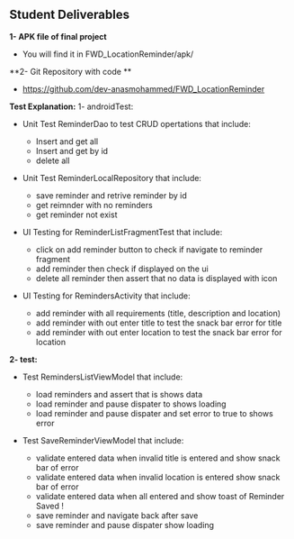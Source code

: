 ## Student Deliverables

**1- APK file of final project** 
   - You will find it in FWD_LocationReminder/apk/

**2- Git Repository with code **
   - https://github.com/dev-anasmohammed/FWD_LocationReminder
   
   
**Test Explanation:**
1- androidTest:
   - Unit Test ReminderDao to test CRUD opertations that include: 
     - Insert and get all  
     - Insert and get by id 
     - delete all 
     
   - Unit Test ReminderLocalRepository that include: 
     - save reminder and retrive reminder by id 
     - get reimnder with no reminders 
     - get reminder not exist 
     
   - UI Testing for ReminderListFragmentTest that include: 
     - click on add reminder button to check if navigate to reminder fragment 
     - add reminder then check if displayed on the ui 
     - delete all reminder then assert that no data is displayed with icon 
     
   - UI Testing for RemindersActivity that include: 
     - add reminder with all requirements (title, description and location) 
     - add reminder with out enter title to test the snack bar error for title  
     - add reminder with out enter location to test the snack bar error for location 
     
**2- test:**
   - Test RemindersListViewModel that include: 
     - load reminders and assert that is shows data 
     - load reminder and pause dispater to shows loading 
     - load reminder and pause dispater and set error to true to shows error
     
   - Test SaveReminderViewModel that include:
     -  validate entered data when invalid title is entered and show snack bar of error
     -  validate entered data when invalid location is entered show snack bar of error
     -  validate entered data when all entered and show toast of Reminder Saved ! 
     -  save reminder and navigate back after save 
     -  save reminder and pause dispater show loading  
     

